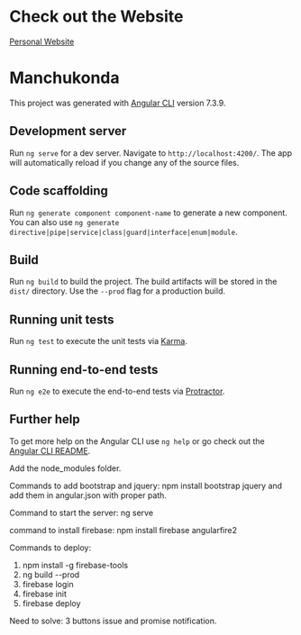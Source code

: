 # Check out the Website 

[Personal Website](https://harishkumarmanchukonda-c9ca5.web.app/)


# Manchukonda

This project was generated with [Angular CLI](https://github.com/angular/angular-cli) version 7.3.9.

## Development server

Run `ng serve` for a dev server. Navigate to `http://localhost:4200/`. The app will automatically reload if you change any of the source files.

## Code scaffolding

Run `ng generate component component-name` to generate a new component. You can also use `ng generate directive|pipe|service|class|guard|interface|enum|module`.

## Build

Run `ng build` to build the project. The build artifacts will be stored in the `dist/` directory. Use the `--prod` flag for a production build.

## Running unit tests

Run `ng test` to execute the unit tests via [Karma](https://karma-runner.github.io).

## Running end-to-end tests

Run `ng e2e` to execute the end-to-end tests via [Protractor](http://www.protractortest.org/).

## Further help

To get more help on the Angular CLI use `ng help` or go check out the [Angular CLI README](https://github.com/angular/angular-cli/blob/master/README.md).

Add the node_modules folder.

Commands to add bootstrap and jquery: npm install bootstrap jquery 
and add them in angular.json with proper path.

Command to start the server: ng serve

command to install firebase: npm install firebase angularfire2

Commands to deploy:
1. npm install -g firebase-tools
2. ng build --prod
3. firebase login
4. firebase init
5. firebase deploy

Need to solve: 
3 buttons issue  and promise notification.

